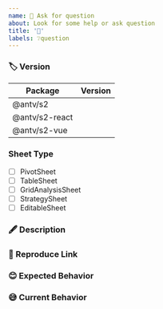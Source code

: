 ```yaml
---
name: 🤔 Ask for question
about: Look for some help or ask question
title: '🤔'
labels: ❔question
---
```


<!-- Please fill in the template strictly, otherwise it will be closed directly （请严格按照模板填写，否则直接关闭） -->
<!-- You can also use https://github.com/antvis/S2/discussions -->
<!-- 请严格按照模板填写，否则直接关闭 -->
<!-- 如果是使用问题，请移步 https://github.com/antvis/S2/discussions -->

### 🏷 Version

<!-- Required! -->
<!-- eg. `1.16.0` 🙅🏻‍♀️🚫 `latest`, `1.x` -->
<!-- 请填写你实际安装到 node_modules 中的具体版本号，请确保你已经尝试过安装最新版本解决问题，请不要写 `latest`, `1.x` 这种没有意义的版本号 -->

| Package        | Version |
| -------------- | ------- |
| @antv/s2       |         |
| @antv/s2-react |         |
| @antv/s2-vue   |         |

### Sheet Type

<!-- Required! -->
<!-- 请填写你具体使用的表格 -->

- [ ] PivotSheet
- [ ] TableSheet
- [ ] GridAnalysisSheet
- [ ] StrategySheet
- [ ] EditableSheet

### 🖋 Description

<!-- Required! -->
<!-- 请填写你具体的问题描述，请不要惜字如金，尽可能的多提供一些你能想到的有用信息 -->

### 🔗 Reproduce Link

<!-- eg. use S2 code sandbox template https://codesandbox.io/s/29zle -->
<!-- 请提供一个精简的可复现链接，它可以让我们更快的帮你复现，定位问题，这很重要。-->

### 😊 Expected Behavior

### 😅 Current Behavior
